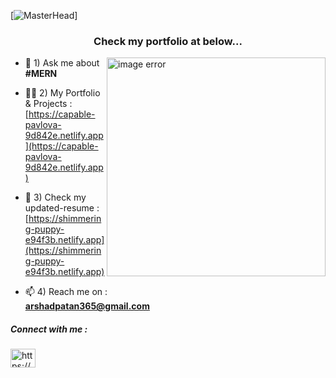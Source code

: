 [![MasterHead](https://camo.githubusercontent.com/2619e5a9ead82dd13149cb33aeae4dd13e9969607c61eac3ac78fa34d6f5a609/687474703a2f2f70726f70756c736976652e696e2f6173736574732f696d672f736572766963652d69636f6e2f7765622e676966)]
<h3 align="center">Check my portfolio at below...</h3>
<img align = "right" alt="image error" width="350" src ="https://www.fegno.com/wp-content/uploads/2022/03/web-development-company-in-kochi.gif">

- 💬 1) Ask me about **#MERN**
  
- 👨‍💻 2) My Portfolio & Projects :  <br> [https://capable-pavlova-9d842e.netlify.app](https://capable-pavlova-9d842e.netlify.app)

- 📝 3) Check my updated-resume :  <br> [https://shimmering-puppy-e94f3b.netlify.app](https://shimmering-puppy-e94f3b.netlify.app)

- 📫 4) Reach me on : <br> **arshadpatan365@gmail.com**

<h5 align="left">Connect with me :</h5>
<p align="left">
<a href="https://linkedin.com/in/arshad-patan" target="blank"><img align="center" src="https://raw.githubusercontent.com/rahuldkjain/github-profile-readme-generator/master/src/images/icons/Social/linked-in-alt.svg" alt="https://www.linkedin.com/in/arshad-patan?lipi=urn%3ali%3apage%3ad_flagship3_profile_view_base_contact_details%3b3l%2fbzkf1t%2b6dpa2plvdsta%3d%3d" height="30" width="40" /></a>
</p>

